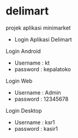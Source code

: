 # delimart
projek aplikasi minimarket
- Login Aplikasi Delimart

Login Android 
- Username : kt
- password : kepalatoko

Login Web
- Username : Admin
- password : 12345678

Login Desktop
- Username : ksr1
- password : kasir1
